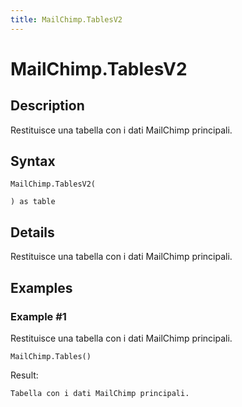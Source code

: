 ```yaml
---
title: MailChimp.TablesV2
---
```


# MailChimp.TablesV2


## Description

Restituisce una tabella con i dati MailChimp principali.


## Syntax

```powerquery
MailChimp.TablesV2(

) as table
```


## Details

Restituisce una tabella con i dati MailChimp principali.


## Examples

### Example #1 
Restituisce una tabella con i dati MailChimp principali.
```powerquery
MailChimp.Tables()
```

Result: 
```powerquery
Tabella con i dati MailChimp principali.
```




